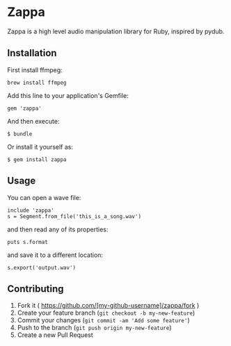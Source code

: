 # Zappa

Zappa is a high level audio manipulation library for Ruby, inspired by pydub.

## Installation

First install ffmpeg:

    brew install ffmpeg

Add this line to your application's Gemfile:

    gem 'zappa'

And then execute:

    $ bundle

Or install it yourself as:

    $ gem install zappa

## Usage

You can open a wave file:

```
include 'zappa'
s = Segment.from_file('this_is_a_song.wav')
```

and then read any of its properties:

```
puts s.format
```

and save it to a different location:

```
s.export('output.wav')
```


## Contributing

1. Fork it ( https://github.com/[my-github-username]/zappa/fork )
2. Create your feature branch (`git checkout -b my-new-feature`)
3. Commit your changes (`git commit -am 'Add some feature'`)
4. Push to the branch (`git push origin my-new-feature`)
5. Create a new Pull Request
